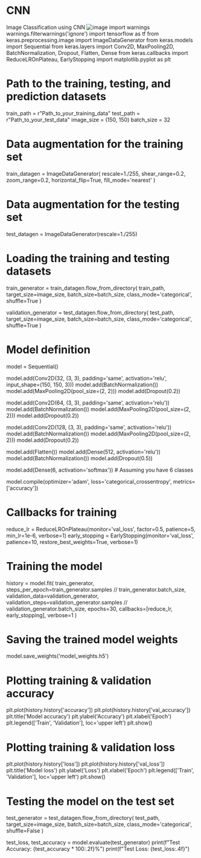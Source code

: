 # CNN
Image Classification using CNN
![image](https://github.com/saleem-web-developer/CNN/assets/134442110/0a9b9fba-d806-4c49-af32-27fc481e9c94)
import warnings
warnings.filterwarnings('ignore')
import tensorflow as tf
from keras.preprocessing.image import ImageDataGenerator
from keras.models import Sequential
from keras.layers import Conv2D, MaxPooling2D, BatchNormalization, Dropout, Flatten, Dense
from keras.callbacks import ReduceLROnPlateau, EarlyStopping
import matplotlib.pyplot as plt

# Path to the training, testing, and prediction datasets
train_path = r"Path_to_your_training_data"
test_path = r"Path_to_your_test_data"
image_size = (150, 150)
batch_size = 32

# Data augmentation for the training set
train_datagen = ImageDataGenerator(
    rescale=1./255,
    shear_range=0.2,
    zoom_range=0.2,
    horizontal_flip=True,
    fill_mode='nearest'
)

# Data augmentation for the testing set
test_datagen = ImageDataGenerator(rescale=1./255)

# Loading the training and testing datasets
train_generator = train_datagen.flow_from_directory(
    train_path,
    target_size=image_size,
    batch_size=batch_size,
    class_mode='categorical',
    shuffle=True
)

validation_generator = test_datagen.flow_from_directory(
    test_path,
    target_size=image_size,
    batch_size=batch_size,
    class_mode='categorical',
    shuffle=True
)

# Model definition
model = Sequential()

model.add(Conv2D(32, (3, 3), padding='same', activation='relu', input_shape=(150, 150, 3)))
model.add(BatchNormalization())
model.add(MaxPooling2D(pool_size=(2, 2)))
model.add(Dropout(0.2))

model.add(Conv2D(64, (3, 3), padding='same', activation='relu'))
model.add(BatchNormalization())
model.add(MaxPooling2D(pool_size=(2, 2)))
model.add(Dropout(0.2))

model.add(Conv2D(128, (3, 3), padding='same', activation='relu'))
model.add(BatchNormalization())
model.add(MaxPooling2D(pool_size=(2, 2)))
model.add(Dropout(0.2))

model.add(Flatten())
model.add(Dense(512, activation='relu'))
model.add(BatchNormalization())
model.add(Dropout(0.5))

model.add(Dense(6, activation='softmax'))  # Assuming you have 6 classes

model.compile(optimizer='adam', loss='categorical_crossentropy', metrics=['accuracy'])

# Callbacks for training
reduce_lr = ReduceLROnPlateau(monitor='val_loss', factor=0.5, patience=5, min_lr=1e-6, verbose=1)
early_stopping = EarlyStopping(monitor='val_loss', patience=10, restore_best_weights=True, verbose=1)

# Training the model
history = model.fit(
    train_generator,
    steps_per_epoch=train_generator.samples // train_generator.batch_size,
    validation_data=validation_generator,
    validation_steps=validation_generator.samples // validation_generator.batch_size,
    epochs=30,
    callbacks=[reduce_lr, early_stopping],
    verbose=1
)

# Saving the trained model weights
model.save_weights('model_weights.h5')

# Plotting training & validation accuracy
plt.plot(history.history['accuracy'])
plt.plot(history.history['val_accuracy'])
plt.title('Model accuracy')
plt.ylabel('Accuracy')
plt.xlabel('Epoch')
plt.legend(['Train', 'Validation'], loc='upper left')
plt.show()

# Plotting training & validation loss
plt.plot(history.history['loss'])
plt.plot(history.history['val_loss'])
plt.title('Model loss')
plt.ylabel('Loss')
plt.xlabel('Epoch')
plt.legend(['Train', 'Validation'], loc='upper left')
plt.show()

# Testing the model on the test set
test_generator = test_datagen.flow_from_directory(
    test_path,
    target_size=image_size,
    batch_size=batch_size,
    class_mode='categorical',
    shuffle=False
)

test_loss, test_accuracy = model.evaluate(test_generator)
print(f"Test Accuracy: {test_accuracy * 100:.2f}%")
print(f"Test Loss: {test_loss:.4f}")
